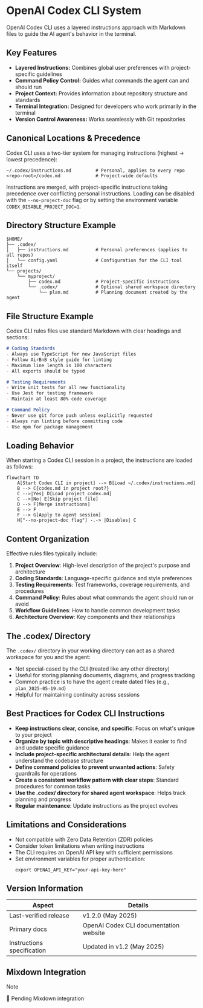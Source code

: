 # OpenAI Codex CLI System

OpenAI Codex CLI uses a layered instructions approach with Markdown files to guide the AI agent's behavior in the terminal.

## Key Features

- **Layered Instructions:** Combines global user preferences with project-specific guidelines
- **Command Policy Control:** Guides what commands the agent can and should run
- **Project Context:** Provides information about repository structure and standards
- **Terminal Integration:** Designed for developers who work primarily in the terminal
- **Version Control Awareness:** Works seamlessly with Git repositories

## Canonical Locations & Precedence

Codex CLI uses a two-tier system for managing instructions (highest → lowest precedence):

```text
~/.codex/instructions.md         # Personal, applies to every repo
<repo-root>/codex.md             # Project-wide defaults
```

Instructions are merged, with project-specific instructions taking precedence over conflicting personal instructions. Loading can be disabled with the `--no-project-doc` flag or by setting the environment variable `CODEX_DISABLE_PROJECT_DOC=1`.

## Directory Structure Example

```text
$HOME/
├── .codex/
│   ├── instructions.md          # Personal preferences (applies to all repos)
│   └── config.yaml              # Configuration for the CLI tool itself
└── projects/
    └── myproject/
        ├── codex.md             # Project-specific instructions
        └── .codex/              # Optional shared workspace directory
            └── plan.md          # Planning document created by the agent
```

## File Structure Example

Codex CLI rules files use standard Markdown with clear headings and sections:

```markdown
# Coding Standards
- Always use TypeScript for new JavaScript files
- Follow AirBnB style guide for linting
- Maximum line length is 100 characters
- All exports should be typed

# Testing Requirements
- Write unit tests for all new functionality
- Use Jest for testing framework
- Maintain at least 80% code coverage

# Command Policy
- Never use git force push unless explicitly requested
- Always run linting before committing code
- Use npm for package management
```

## Loading Behavior

When starting a Codex CLI session in a project, the instructions are loaded as follows:

```mermaid
flowchart TD
    A[Start Codex CLI in project] --> B[Load ~/.codex/instructions.md]
    B --> C{codex.md in project root?}
    C -->|Yes| D[Load project codex.md]
    C -->|No| E[Skip project file]
    D --> F[Merge instructions]
    E --> F
    F --> G[Apply to agent session]
    H["--no-project-doc flag"] -.-> |Disables| C
```

## Content Organization

Effective rules files typically include:

1. **Project Overview**: High-level description of the project's purpose and architecture
2. **Coding Standards**: Language-specific guidance and style preferences
3. **Testing Requirements**: Test frameworks, coverage requirements, and procedures
4. **Command Policy**: Rules about what commands the agent should run or avoid
5. **Workflow Guidelines**: How to handle common development tasks
6. **Architecture Overview**: Key components and their relationships

## The .codex/ Directory

The `.codex/` directory in your working directory can act as a shared workspace for you and the agent:

- Not special-cased by the CLI (treated like any other directory)
- Useful for storing planning documents, diagrams, and progress tracking
- Common practice is to have the agent create dated files (e.g., `plan_2025-05-19.md`)
- Helpful for maintaining continuity across sessions

## Best Practices for Codex CLI Instructions

- **Keep instructions clear, concise, and specific**: Focus on what's unique to your project
- **Organize by topic with descriptive headings**: Makes it easier to find and update specific guidance
- **Include project-specific architectural details**: Help the agent understand the codebase structure
- **Define command policies to prevent unwanted actions**: Safety guardrails for operations
- **Create a consistent workflow pattern with clear steps**: Standard procedures for common tasks
- **Use the .codex/ directory for shared agent workspace**: Helps track planning and progress
- **Regular maintenance**: Update instructions as the project evolves

## Limitations and Considerations

- Not compatible with Zero Data Retention (ZDR) policies
- Consider token limitations when writing instructions
- The CLI requires an OpenAI API key with sufficient permissions
- Set environment variables for proper authentication:
  ```
  export OPENAI_API_KEY="your-api-key-here"
  ```

## Version Information

| Aspect | Details |
|--------|---------|
| Last-verified release | v1.2.0 (May 2025) |
| Primary docs | OpenAI Codex CLI documentation website |
| Instructions specification | Updated in v1.2 (May 2025) |

## Mixdown Integration

> [!NOTE]
> 🚧 Pending Mixdown integration
